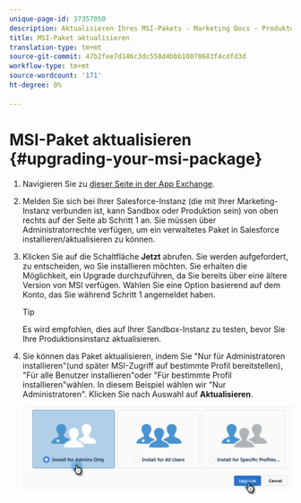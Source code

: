 ```yaml
---
unique-page-id: 37357050
description: Aktualisieren Ihres MSI-Pakets - Marketing Docs - Produktdokumentation
title: MSI-Paket aktualisieren
translation-type: tm+mt
source-git-commit: 47b2fee7d146c3dc558d4bbb10070683f4cdfd3d
workflow-type: tm+mt
source-wordcount: '171'
ht-degree: 0%

---
```



# MSI-Paket aktualisieren {#upgrading-your-msi-package}

1. Navigieren Sie zu [dieser Seite in der App Exchange](http://appexchange.salesforce.com/listingDetail?listingId=a0N30000001SVZmEAO).
1. Melden Sie sich bei Ihrer Salesforce-Instanz (die mit Ihrer Marketing-Instanz verbunden ist, kann Sandbox oder Produktion sein) von oben rechts auf der Seite ab Schritt 1 an. Sie müssen über Administratorrechte verfügen, um ein verwaltetes Paket in Salesforce installieren/aktualisieren zu können.
1. Klicken Sie auf die Schaltfläche **Jetzt** abrufen. Sie werden aufgefordert, zu entscheiden, wo Sie installieren möchten. Sie erhalten die Möglichkeit, ein Upgrade durchzuführen, da Sie bereits über eine ältere Version von MSI verfügen. Wählen Sie eine Option basierend auf dem Konto, das Sie während Schritt 1 angemeldet haben.

   >[!TIP]
   >
   >Es wird empfohlen, dies auf Ihrer Sandbox-Instanz zu testen, bevor Sie Ihre Produktionsinstanz aktualisieren.

1. Sie können das Paket aktualisieren, indem Sie &quot;Nur für Administratoren installieren&quot;(und später MSI-Zugriff auf bestimmte Profil bereitstellen), &quot;Für alle Benutzer installieren&quot;oder &quot;Für bestimmte Profil installieren&quot;wählen. In diesem Beispiel wählen wir &quot;Nur Administratoren&quot;. Klicken Sie nach Auswahl auf **Aktualisieren**.

   ![](assets/four.png)


